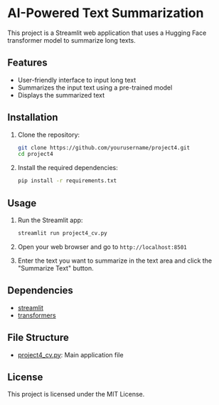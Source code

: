 # AI-Powered Text Summarization

This project is a Streamlit web application that uses a Hugging Face transformer model to summarize long texts. 

## Features

- User-friendly interface to input long text
- Summarizes the input text using a pre-trained model
- Displays the summarized text

## Installation

1. Clone the repository:
    ```sh
    git clone https://github.com/yourusername/project4.git
    cd project4
    ```

2. Install the required dependencies:
    ```sh
    pip install -r requirements.txt
    ```

## Usage

1. Run the Streamlit app:
    ```sh
    streamlit run project4_cv.py
    ```

2. Open your web browser and go to `http://localhost:8501`

3. Enter the text you want to summarize in the text area and click the "Summarize Text" button.

## Dependencies

- [streamlit](http://_vscodecontentref_/0)
- [transformers](http://_vscodecontentref_/1)

## File Structure

- [project4_cv.py](http://_vscodecontentref_/2): Main application file

## License

This project is licensed under the MIT License.